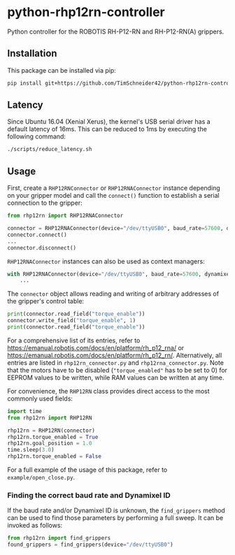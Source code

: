 # python-rhp12rn-controller

Python controller for the ROBOTIS RH-P12-RN and RH-P12-RN(A) grippers.

## Installation

This package can be installed via pip:
```bash
pip install git+https://github.com/TimSchneider42/python-rhp12rn-controller.git
```

## Latency

Since Ubuntu 16.04 (Xenial Xerus), the kernel's USB serial driver has a default latency of 16ms. 
This can be reduced to 1ms by executing the following command:

```bash
./scripts/reduce_latency.sh
```

## Usage

First, create a `RHP12RNConnector` or `RHP12RNAConnector` instance depending on your gripper model and call the `connect()` function to establish a serial connection to the gripper:

```python
from rhp12rn import RHP12RNAConnector

connector = RHP12RNAConnector(device="/dev/ttyUSB0", baud_rate=57600, dynamixel_id=1)
connector.connect()
...
connector.disconnect()
```

`RHP12RNAConnector` instances can also be used as context managers:
```python
with RHP12RNAConnector(device="/dev/ttyUSB0", baud_rate=57600, dynamixel_id=1) as connector:
    ...
```

The `connector` object allows reading and writing of arbitrary addresses of the gripper's control table:
```python
print(connector.read_field("torque_enable"))
connector.write_field("torque_enable", 1)
print(connector.read_field("torque_enable"))
```
For a comprehensive list of its entries, refer to <https://emanual.robotis.com/docs/en/platform/rh_p12_rna/> or <https://emanual.robotis.com/docs/en/platform/rh_p12_rn/>.
Alternatively, all entries are listed in `rhp12rn_connector.py` and `rhp12rna_connector.py`.
Note that the motors have to be disabled (`"torque_enabled"` has to be set to 0) for EEPROM values to be written, while RAM values can be written at any time.

For convenience, the `RHP12RN` class provides direct access to the most commonly used fields:

```python
import time
from rhp12rn import RHP12RN

rhp12rn = RHP12RN(connector)
rhp12rn.torque_enabled = True
rhp12rn.goal_position = 1.0
time.sleep(3.0)
rhp12rn.torque_enabled = False
```

For a full example of the usage of this package, refer to `example/open_close.py`.

### Finding the correct baud rate and Dynamixel ID
If the baud rate and/or Dynamixel ID is unknown, the `find_grippers` method can be used to find those parameters by performing a full sweep. It can be invoked as follows:
```python
from rhp12rn import find_grippers
found_grippers = find_grippers(device="/dev/ttyUSB0")
```